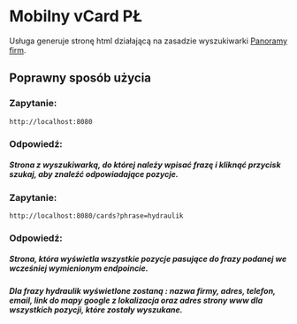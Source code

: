 # Mobilny vCard PŁ
Usługa generuje stronę html działającą na zasadzie wyszukiwarki [Panoramy firm](https://panoramafirm.pl/szukaj).

## Poprawny sposób użycia
### Zapytanie:


```
http://localhost:8080
```

### Odpowiedź:

##### Strona z wyszukiwarką, do której należy wpisać frazę i kliknąć przycisk szukaj, aby znaleźć odpowiadające pozycje. 

### Zapytanie:

```
http://localhost:8080/cards?phrase=hydraulik
```

### Odpowiedź:

##### Strona, która wyświetla wszystkie pozycje pasujące do frazy podanej we wcześniej wymienionym endpoincie. 
##### Dla frazy hydraulik wyświetlone zostaną : nazwa firmy, adres, telefon, email, link do mapy google z lokalizacja oraz adres strony www dla wszystkich pozycji, które zostały wyszukane.
